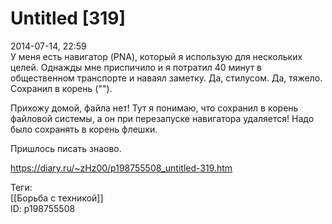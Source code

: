 Untitled [319]
===============

   
 2014-07-14, 22:59   
  У меня есть навигатор (PNA), который я использую для нескольких целей. Однажды мне приспичило и я потратил 40 минут в общественном транспорте и наваял заметку. Да, стилусом. Да, тяжело. Сохранил в корень ("\").   
   
 Прихожу домой, файла нет! Тут я понимаю, что сохранил в корень файловой системы, а он при перезапуске навигатора удаляется! Надо было сохранять в корень флешки.   
   
 Пришлось писать знаово.   
    
 <https://diary.ru/~zHz00/p198755508_untitled-319.htm>   
   
 Теги:   
 [[Борьба с техникой]]   
 ID: p198755508